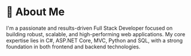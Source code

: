 # 👋 About Me 
I'm a passionate and results-driven Full Stack Developer focused on building robust, scalable, and high-performing web applications. My core expertise lies in C#, ASP.NET Core, MVC, Python and SQL, with a strong foundation in both frontend and backend technologies.
